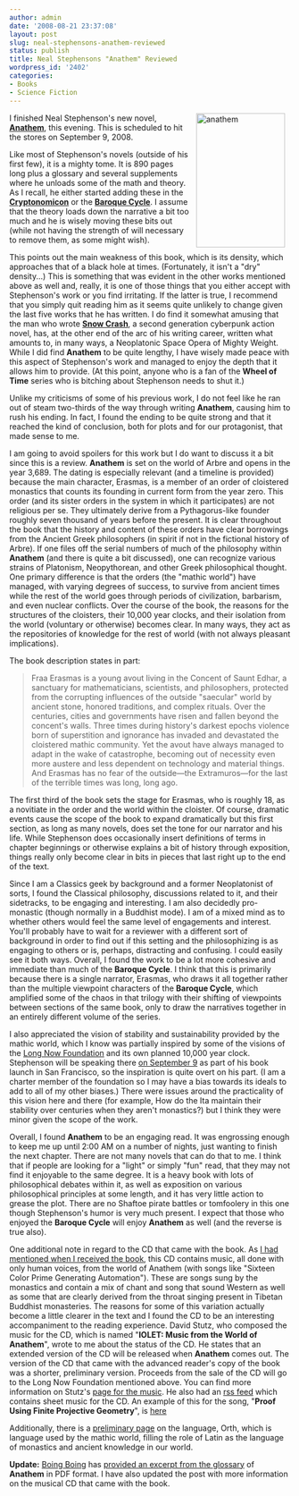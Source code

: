 ```yaml
---
author: admin
date: '2008-08-21 23:37:08'
layout: post
slug: neal-stephensons-anathem-reviewed
status: publish
title: Neal Stephensons "Anathem" Reviewed
wordpress_id: '2402'
categories:
- Books
- Science Fiction
---
```

<a title="anathem by albill, on Flickr" href="http://www.flickr.com/photos/albill/2608432235/"><img src="http://farm4.static.flickr.com/3003/2608432235_51f3eabb6d_m.jpg" alt="anathem" hspace="10" width="159" height="240" align="right" /></a> I finished Neal Stephenson's new novel, <strong><a href="http://www.amazon.com/Anathem-Neal-Stephenson/dp/0061474096">Anathem</a></strong>, this evening. This is scheduled to hit the stores on September 9, 2008.

Like most of Stephenson's novels (outside of his first few), it is a mighty tome. It is 890 pages long plus a glossary and several supplements where he unloads some of the math and theory. As I recall, he either started adding these in the <strong><a href="http://www.amazon.com/Cryptonomicon-Neal-Stephenson/dp/0060512806/">Cryptonomicon</a></strong> or the <strong><a href="http://www.amazon.com/gp/series/90841/">Baroque Cycle</a></strong>. I assume that the theory loads down the narrative a bit too much and he is wisely moving these bits out (while not having the strength of will necessary to remove them, as some might wish).

This points out the main weakness of this book, which is its density, which approaches that of a black hole at times. (Fortunately, it isn't a "dry" density...) This is something that was evident in the other works mentioned above as well and, really, it is one of those things that you either accept with Stephenson's work or you find irritating. If the latter is true, I recommend that you simply quit reading him as it seems quite unlikely to change given the last five works that he has written. I do find it somewhat amusing that the man who wrote <strong><a href="http://www.amazon.com/Snow-Crash-Bantam-Spectra-Book/dp/0553380958/">Snow Crash</a></strong>, a second generation cyberpunk action novel, has, at the other end of the arc of his writing career, written what amounts to, in many ways, a Neoplatonic Space Opera of Mighty Weight. While I did find <strong>Anathem</strong> to be quite lengthy, I have wisely made peace with this aspect of Stephenson's work and managed to enjoy the depth that it allows him to provide. (At this point, anyone who is a fan of the <strong>Wheel of Time</strong> series who is bitching about Stephenson needs to shut it.)

Unlike my criticisms of some of his previous work, I do not feel like he ran out of steam two-thirds of the way through writing <strong>Anathem</strong>, causing him to rush his ending. In fact, I found the ending to be quite strong and that it reached the kind of conclusion, both for plots and for our protagonist, that made sense to me.

I am going to avoid spoilers for this work but I do want to discuss it a bit since this is a review. <strong>Anathem</strong> is set on the world of Arbre and opens in the year 3,689. The dating is especially relevant (and a timeline is provided) because the main character, Erasmas, is a member of an order of cloistered monastics that counts its founding in current form from the year zero. This order (and its sister orders in the system in which it participates) are not religious per se. They ultimately derive from a Pythagorus-like founder roughly seven thousand of years before the present. It is clear throughout the book that the history and content of these orders have clear borrowings from the Ancient Greek philosophers (in spirit if not in the fictional history of Arbre). If one files off the serial numbers of much of the philosophy within <strong>Anathem</strong> (and there is quite a bit discussed), one can recognize various strains of Platonism, Neopythorean, and other Greek philosophical thought. One primary difference is that the orders (the "mathic world") have managed, with varying degrees of success, to survive from ancient times while the rest of the world goes through periods of civilization, barbarism, and even nuclear conflicts. Over the course of the book, the reasons for the structures of the cloisters, their 10,000 year clocks, and their isolation from the world (voluntary or otherwise) becomes clear. In many ways, they act as the repositories of knowledge for the rest of world (with not always pleasant implications).

The book description states in part:
<blockquote>Fraa Erasmas is a young avout living in the Concent of Saunt Edhar, a sanctuary for mathematicians, scientists, and philosophers, protected from the corrupting influences of the outside "saecular" world by ancient stone, honored traditions, and complex rituals. Over the centuries, cities and governments have risen and fallen beyond the concent's walls. Three times during history's darkest epochs violence born of superstition and ignorance has invaded and devastated the cloistered mathic community. Yet the avout have always managed to adapt in the wake of catastrophe, becoming out of necessity even more austere and less dependent on technology and material things. And Erasmas has no fear of the outside—the Extramuros—for the last of the terrible times was long, long ago.</blockquote>
The first third of the book sets the stage for Erasmas, who is roughly 18, as a novitiate in the order and the world within the cloister. Of course, dramatic events cause the scope of the book to expand dramatically but this first section, as long as many novels, does set the tone for our narrator and his life. While Stephenson does occasionally insert definitions of terms in chapter beginnings or otherwise explains a bit of history through exposition, things really only become clear in bits in pieces that last right up to the end of the text.

Since I am a Classics geek by background and a former Neoplatonist of sorts, I found the Classical philosophy, discussions related to it, and their sidetracks, to be engaging and interesting. I am also decidedly pro-monastic (though normally in a Buddhist mode). I am of a mixed mind as to whether others would feel the same level of engagements and interest. You'll probably have to wait for a reviewer with a different sort of background in order to find out if this setting and the philosophizing is as engaging to others or is, perhaps, distracting and confusing. I could easily see it both ways. Overall, I found the work to be a lot more cohesive and immediate than much of the <strong>Baroque Cycle</strong>. I think that this is primarily because there is a single narrator, Erasmas, who draws it all together rather than the multiple viewpoint characters of the <strong>Baroque Cycle</strong>, which amplified some of the chaos in that trilogy with their shifting of viewpoints between sections of the same book, only to draw the narratives together in an entirely different volume of the series.

I also appreciated the vision of stability and sustainability provided by the mathic world, which I know was partially inspired by some of the visions of the <a href="http://longnow.org/">Long Now Foundation</a> and its own planned 10,000 year clock. Stephenson will be speaking there <a href="http://www.longnow.org/anathem/">on September 9</a> as part of his book launch in San Francisco, so the inspiration is quite overt on his part. (I am a charter member of the foundation so I may have a bias towards its ideals to add to all of my other biases.) There were issues around the practicality of this vision here and there (for example, How do the Ita maintain their stability over centuries when they aren't monastics?) but I think they were minor given the scope of the work.

Overall, I found <strong>Anathem</strong> to be an engaging read. It was engrossing enough to keep me up until 2:00 AM on a number of nights, just wanting to finish the next chapter. There are not many novels that can do that to me. I think that if people are looking for a "light" or simply "fun" read, that they may not find it enjoyable to the same degree. It is a heavy book with lots of philosophical debates within it, as well as exposition on various philosophical principles at some length, and it has very little action to grease the plot. There are no Shaftoe pirate battles or tomfoolery in this one though Stephenson's humor is very much present. I expect that those who enjoyed the <strong>Baroque Cycle</strong> will enjoy <strong>Anathem</strong> as well (and the reverse is true also).

One additional note in regard to the CD that came with the book. As <a href="http://www.arcanology.com/2008/06/24/anathem-and-music/">I had mentioned when I received the book</a>, this CD contains music, all done with only human voices, from the world of Anathem (with songs like "Sixteen Color Prime Generating Automation"). These are songs sung by the monastics and contain a mix of chant and song that sound Western as well as some that are clearly derived from the throat singing present in Tibetan Buddhist monasteries. The reasons for some of this variation actually become a little clearer in the text and I found the CD to be an interesting accompaniment to the reading experience. David Stutz, who composed the music for the CD, which is named "<strong>IOLET: Music from the World of Anathem</strong>", wrote to me about the status of the CD. He states that an extended version of the CD will be released when <strong>Anathem</strong> comes out. The version of the CD that came with the advanced reader's copy of the book was a shorter, preliminary version. Proceeds from the sale of the CD will go to the Long Now Foundation mentioned above. You can find more information on Stutz's <a href="http://synthesist.net/music/anathem/">page for the music</a>. He also had an <a href="http://synthesist.net/tunes/scores/iolet.xml">rss feed</a> which contains sheet music for the CD. An example of this</a> for the song, "<strong>Proof Using Finite Projective Geometry</strong>", is <a href="http://www.synthesist.net/tunes/scores/FiniteProjectiveGeometry-DavidStutz.pdf">here</a> 

Additionally, there is a <a href="http://monastic.org/orth/language.html">preliminary page</a> on the language, Orth, which is language used by the mathic world, filling the role of Latin as the language of monastics and ancient knowledge in our world.

<strong>Update:</strong> <a href="http://www.boingboing.net">Boing Boing</a> has  <a href="http://www.boingboing.net/images/x_2008/anathem_dictionary_sampling.pdf">provided an excerpt from the glossary</a> of <strong>Anathem</strong> in PDF format. I have also updated the post with more information on the musical CD that came with the book.
